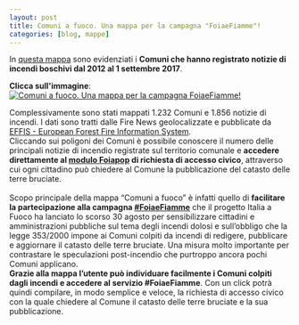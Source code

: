 ```yaml
---
layout: post
title: Comuni a fuoco. Una mappa per la campagna "FoiaeFiamme"!
categories: [blog, mappe]
---
```


In <a target="_blank" href="http://siciliahub.github.io/mappe/comuniafuoco/index.html#6/42.553/13.865">questa mappa</a> sono evidenziati i **Comuni che hanno registrato notizie di incendi boschivi dal 2012 al 1 settembre 2017**. 

**Clicca sull'immagine**:
<a target="_blank" href="http://siciliahub.github.io/mappe/comuniafuoco/index.html#6/42.553/13.865"><img src="https://i.imgur.com/LEUVKmt.png" title="Comuni a fuoco. Una mappa per la campagna FoiaeFiamme!" /></a>

Complessivamente sono stati mappati 1.232 Comuni e 1.856 notizie di incendi. 
I dati sono tratti dalle Fire News geolocalizzate e pubblicate da <a target="_blank" href="http://effis.jrc.ec.europa.eu/applications/fire-news/">EFFIS - European Forest Fire Information System</a>.<br>
Cliccando sui poligoni dei Comuni è possibile conoscere il numero delle principali notizie di incendio registrate sul territorio comunale
e **accedere direttamente al <a target="_blank" href="http://italiaafuoco.info/foia/">modulo Foiapop</a> di richiesta di accesso civico**,
attraverso cui ogni cittadino può chiedere al Comune la pubblicazione del catasto delle terre bruciate.<br><br>
Scopo principale della mappa “Comuni a fuoco” è infatti quello di **facilitare la partecipazione alla campagna <a target="_blank" href="http://italiaafuoco.info/2017-08-30-campagna_foia_catasto_incendi/">#FoiaeFiamme</a>** che il progetto Italia a Fuoco ha lanciato lo scorso 30 agosto per sensibilizzare cittadini e amministrazioni pubbliche sul tema degli incendi dolosi e sull’obbligo che la legge 353/2000 impone ai Comuni colpiti da incendi di redigere, pubblicare e aggiornare il catasto delle terre bruciate. Una misura molto importante per contrastare le speculazioni post-incendio che purtroppo ancora pochi Comuni applicano.<br>
**Grazie alla mappa l’utente può individuare facilmente i Comuni colpiti dagli incendi e accedere al servizio #FoiaeFiamme**. Con un click potrà quindi compilare, in modo semplice e veloce, la richiesta di accesso civico con la quale chiedere al Comune il catasto delle terre bruciate e la sua pubblicazione.
